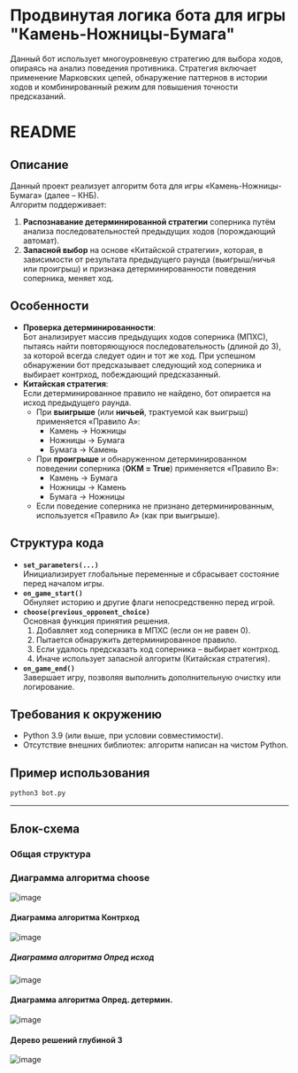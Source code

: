 # Продвинутая логика бота для игры "Камень-Ножницы-Бумага"

Данный бот использует многоуровневую стратегию для выбора ходов, опираясь на анализ поведения противника. Стратегия включает применение Марковских цепей, обнаружение паттернов в истории ходов и комбинированный режим для повышения точности предсказаний.

# README

## Описание
Данный проект реализует алгоритм бота для игры «Камень-Ножницы-Бумага» (далее – КНБ).  
Алгоритм поддерживает:
1. **Распознавание детерминированной стратегии** соперника путём анализа последовательностей предыдущих ходов (порождающий автомат).  
2. **Запасной выбор** на основе «Китайской стратегии», которая, в зависимости от результата предыдущего раунда (выигрыш/ничья или проигрыш) и признака детерминированности поведения соперника, меняет ход.

## Особенности
- **Проверка детерминированности**:  
  Бот анализирует массив предыдущих ходов соперника (МПХС), пытаясь найти повторяющуюся последовательность (длиной до 3), за которой всегда следует один и тот же ход. При успешном обнаружении бот предсказывает следующий ход соперника и выбирает контрход, побеждающий предсказанный.
- **Китайская стратегия**:  
  Если детерминированное правило не найдено, бот опирается на исход предыдущего раунда.  
  - При **выигрыше** (или **ничьей**, трактуемой как выигрыш) применяется «Правило A»:  
    - Камень → Ножницы  
    - Ножницы → Бумага  
    - Бумага → Камень  
  - При **проигрыше** и обнаруженном детерминированном поведении соперника (**ОКМ = True**) применяется «Правило B»:  
    - Камень → Бумага  
    - Ножницы → Камень  
    - Бумага → Ножницы  
  - Если поведение соперника не признано детерминированным, используется «Правило A» (как при выигрыше).

## Структура кода
- **`set_parameters(...)`**  
  Инициализирует глобальные переменные и сбрасывает состояние перед началом игры.
- **`on_game_start()`**  
  Обнуляет историю и другие флаги непосредственно перед игрой.
- **`choose(previous_opponent_choice)`**  
  Основная функция принятия решения.  
  1. Добавляет ход соперника в МПХС (если он не равен 0).  
  2. Пытается обнаружить детерминированное правило.  
  3. Если удалось предсказать ход соперника – выбирает контрход.  
  4. Иначе использует запасной алгоритм (Китайская стратегия).  
- **`on_game_end()`**  
  Завершает игру, позволяя выполнить дополнительную очистку или логирование.

## Требования к окружению
- Python 3.9 (или выше, при условии совместимости).  
- Отсутствие внешних библиотек: алгоритм написан на чистом Python.

## Пример использования
```bash
python3 bot.py
```
---

## Блок-схема

### Общая структура


### Диаграмма алгоритма choose
![image](https://github.com/user-attachments/assets/77514b71-511a-4b0e-bcdf-4d26722242c8)

#### Диаграмма алгоритма Контрход
![image](https://github.com/user-attachments/assets/9634bee6-02b6-471a-9fbd-ab9f32866aa3)

##### Диаграмма алгоритма Опред исход
![image](https://github.com/user-attachments/assets/536aba7e-6023-4ac3-9b56-e1eaef66cba2)

#### Диаграмма алгоритма Опред. детермин.
![image](https://github.com/user-attachments/assets/b74e5931-cf30-476d-8fac-6094dbe78611)

#### Дерево решений глубиной 3
![image](https://github.com/user-attachments/assets/2b65169a-6d4f-47fd-af4f-4d6409cde70b)

